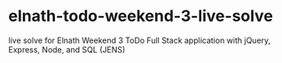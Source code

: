 # elnath-todo-weekend-3-live-solve
live solve for Elnath Weekend 3 ToDo Full Stack application with jQuery, Express, Node, and SQL (JENS)
